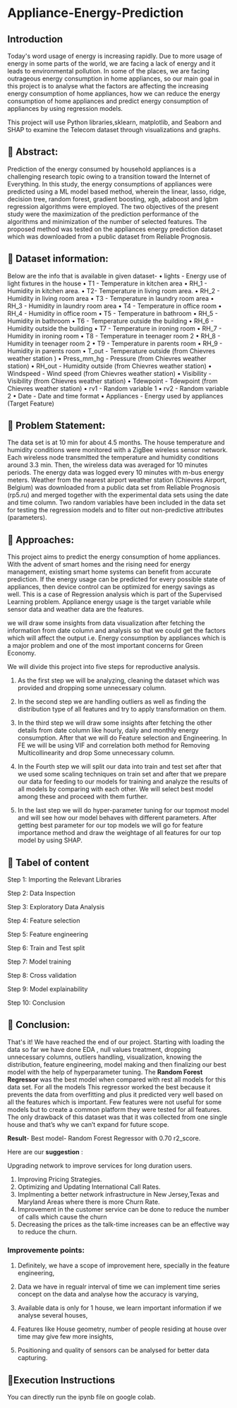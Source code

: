 # **Appliance-Energy-Prediction**

## **Introduction**
Today's word usage of energy is increasing rapidly. Due to more usage of energy in some parts of the world, we are facing a lack of energy and it leads to environmental pollution. In some of the places, we are facing outrageous energy consumption in home appliances, so our main goal in this project is to analyse what the factors are affecting the increasing energy consumption of home appliances, how we can reduce the energy consumption of home appliances and predict energy consumption of appliances by using regression models.

This project will use Python libraries,sklearn, matplotlib, and Seaborn and SHAP to examine the Telecom dataset through visualizations and graphs.

## **📖 Abstract:** 
Prediction of the energy consumed by household appliances is a challenging research topic owing to a transition toward the Internet of Everything. In this study, the energy consumptions of appliances were predicted using a ML model based method, wherein the linear, lasso, ridge, decision tree, random forest, gradient boosting, xgb, adaboost and lgbm regression algorithms were employed. The two objectives of the present study were the maximization of the prediction performance of the algorithms and minimization of the number of selected features. The proposed method was tested on the appliances energy prediction dataset which was downloaded from a public dataset from Reliable Prognosis.


## **📖 Dataset information:**
Below are the info that is available in given dataset-
•	lights - Energy use of light fixtures in the house
•	T1 - Temperature in kitchen area 
•	RH_1 -  Humidity in kitchen area. 
•	T2- Temperature in living room area.
•	RH_2 - Humidity in living room area 
•	T3 - Temperature in laundry room area
•	RH_3  - Humidity in laundry room area 
•	T4 - Temperature in office room 
•	RH_4 - Humidity in office room 
•	T5 - Temperature in bathroom 
•	RH_5 - Humidity in bathroom 
•	T6 - Temperature outside the building 
•	RH_6 - Humidity outside the building 
•	T7 - Temperature in ironing room 
•	RH_7 - Humidity in ironing room 
•	T8 - Temperature in teenager room 2 
•	RH_8  - Humidity in teenager room 2 
•	T9 - Temperature in parents room 
•	RH_9 - Humidity in parents room 
•	T_out - Temperature outside (from Chievres weather station )
•	Press_mm_hg - Pressure (from Chievres weather station) 
•	RH_out - Humidity outside (from Chievres weather station) 
•	Windspeed - Wind speed (from Chievres weather station) 
•	Visibility - Visibility (from Chievres weather station) 
•	Tdewpoint - Tdewpoint (from Chievres weather station) 
•	rv1 - Random variable 1 
•	rv2 - Random variable 2
•	Date - Date and time format 
•	Appliances - Energy used by appliances (Target Feature)

## **📖 Problem Statement:**

The data set is at 10 min for about 4.5 months. The house temperature and humidity conditions were monitored with a ZigBee wireless sensor network. Each wireless node transmitted the temperature and humidity conditions around 3.3 min. Then, the wireless data was averaged for 10 minutes periods. The energy data was logged every 10 minutes with m-bus energy meters. Weather from the nearest airport weather station (Chievres Airport, Belgium) was downloaded from a public data set from Reliable Prognosis (rp5.ru) and merged together with the experimental data sets using the date and time column. Two random variables have been included in the data set for testing the regression models and to filter out non-predictive attributes (parameters).

## **📖 Approaches:**

This project aims to predict the energy consumption of home appliances. With the advent of smart homes and the rising need for energy management, existing smart home systems can benefit from accurate prediction. If the energy usage can be predicted for every possible state of appliances, then device control can be optimized for energy savings as well. This is a case of Regression analysis which is part of the Supervised Learning problem. Appliance energy usage is the target variable while sensor data and weather data are the features.

we will draw some insights from data visualization after fetching the information from date column and analysis so that we could get the factors which will affect the output i.e. Energy consumption by appliances which is a major problem and one of the most important concerns for Green Economy.

We will divide this project into five steps for reproductive analysis.

1. As the first step we will be analyzing, cleaning the dataset which was provided and dropping some unnecessary column.

2. In the second step we are handling outliers as well as finding the distribution type of all features and try to apply transformation on them.

3. In the third step we will draw some insights after fetching the other details from date column like hourly, daily and monthly energy consumption. After that we will do Feature selection and Engineering. In FE we will be using VIF and correlation both method for Removing Multicollinearity and drop Some unnecessary column.

4. In the Fourth step we will split our data into train and test set after that we used some scaling techniques on train set and after that we prepare our data for feeding to our models for training and analyze the results of all models by comparing with each other. We will select best model among these and proceed with them further.

5. In the last step we will do hyper-parameter tuning for our topmost model and will see how our model behaves with different parameters. After getting best parameter for our top models we will go for feature importance method and draw the weightage of all features for our top model by using SHAP.


## **📖 Tabel of content**

Step 1: Importing the Relevant Libraries

Step 2: Data Inspection

Step 3: Exploratory Data Analysis

Step 4: Feature selection

Step 5: Feature engineering

Step 6: Train and Test split

Step 7: Model training

Step 8: Cross validation

Step 9: Model explainability

Step 10: Conclusion

## **📖 Conclusion:** 
That's it! We have reached the end of our project.
Starting with loading the data so far we have done EDA , null values treatment, dropping unnecessary columns, outliers handling, visualization, knowing the distribution, feature engineering, model making and then finalizing our best model with the help of hyperparameter tuning.
The **Random Forest Regressor** was the best model when compared with rest all models for this data set. For all the models This regressor worked the best because it prevents the data from overfitting and plus it predicted very well based on all the features which is important. Few features were not useful for some models but to create a common platform they were tested for all features.
The only drawback of this dataset was that it was collected from one single house and that’s why we can’t expand for future scope.

**Result**- Best model- Random Forest Regressor with 0.70 r2_score.

Here are our **suggestion** :

Upgrading network to improve services for long duration users.
1. Improving Pricing Strategies.
2. Optimizing and Updating International Call Rates.
3. Implmenting a better network infrastructure in New Jersey,Texas and Maryland Areas where there is more Churn Rate.
4. Improvement in the customer service can be done to reduce the number of calls which cause the churn
4. Decreasing the prices as the talk-time increases can be an effective way to reduce the churn.




### **Improvemente points:**
1. Definitely, we have a scope of improvement here, specially in the feature engineering,

2. Data we have in regualr interval of time we can implement time series concept on the data and analyse how the accuracy is varying,

3. Available data is only for 1 house, we learn important information if we analyse several houses,

4. Features like House geometry, number of people residing at house over time may give few more insights,
5. Positioning and quality of sensors can be analysed for better data capturing.

## **📖Execution Instructions**

You can directly run the ipynb file on google colab.
